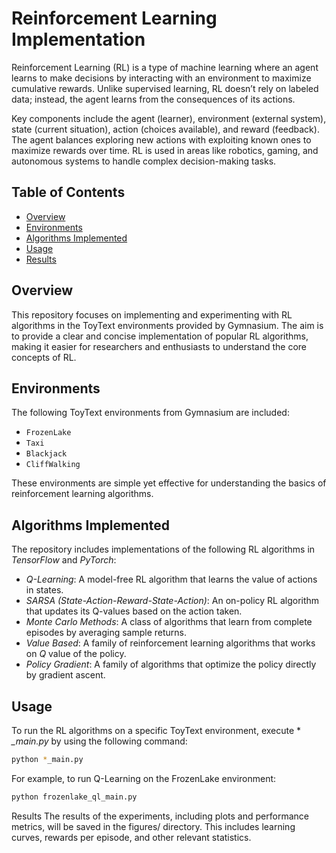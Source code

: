 # **Reinforcement Learning Implementation**

Reinforcement Learning (RL) is a type of machine learning where an agent learns to make decisions by interacting with an environment to maximize cumulative rewards. Unlike supervised learning, RL doesn’t rely on labeled data; instead, the agent learns from the consequences of its actions.

Key components include the agent (learner), environment (external system), state (current situation), action (choices available), and reward (feedback). The agent balances exploring new actions with exploiting known ones to maximize rewards over time. RL is used in areas like robotics, gaming, and autonomous systems to handle complex decision-making tasks.

## **Table of Contents**
- [Overview](#overview)
- [Environments](#environments)
- [Algorithms Implemented](#algorithms-implemented)
- [Usage](#usage)
- [Results](#results)

## **Overview**

This repository focuses on implementing and experimenting with RL algorithms in the ToyText environments provided by Gymnasium. The aim is to provide a clear and concise implementation of popular RL algorithms, making it easier for researchers and enthusiasts to understand the core concepts of RL.

## **Environments**

The following ToyText environments from Gymnasium are included:

- `FrozenLake`
- `Taxi`
- `Blackjack`
- `CliffWalking`

These environments are simple yet effective for understanding the basics of reinforcement learning algorithms.

## **Algorithms Implemented**

The repository includes implementations of the following RL algorithms in *TensorFlow* and *PyTorch*:

- *Q-Learning*: A model-free RL algorithm that learns the value of actions in states.
- *SARSA (State-Action-Reward-State-Action)*: An on-policy RL algorithm that updates its Q-values based on the action taken.
- *Monte Carlo Methods*: A class of algorithms that learn from complete episodes by averaging sample returns.
- *Value Based*: A family of reinforcement learning algorithms that works on *Q* value of the policy.
- *Policy Gradient*: A family of algorithms that optimize the policy directly by gradient ascent.

## Usage

To run the RL algorithms on a specific ToyText environment, execute * *_main.py* by using the following command:

```bash
python *_main.py
```

For example, to run Q-Learning on the FrozenLake environment:

```bash
python frozenlake_ql_main.py
```

Results
The results of the experiments, including plots and performance metrics, will be saved in the figures/ directory. This includes learning curves, rewards per episode, and other relevant statistics.
